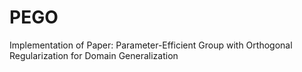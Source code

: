 # PEGO
Implementation of Paper: Parameter-Efficient Group with Orthogonal Regularization for Domain Generalization
